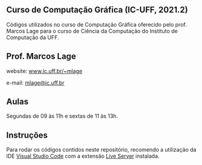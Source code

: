 ## Curso de Computação Gráfica (IC-UFF, 2021.2)

Códigos utilizados no curso de Computação Gráfica oferecido pelo prof. Marcos Lage para o curso de Ciência da Computação do Instituto de Computação da UFF.

## Prof. Marcos Lage
website: www.ic.uff.br/~mlage

e-mail: mlage@ic.uff.br

## Aulas
Segundas de 09 às 11h e sextas de 11 às 13h.

## Instruções
Para rodar os códigos contidos neste repositório, recomendo a utilização da IDE [Visual Studio Code](https://code.visualstudio.com/) com a extensão [Live Server](https://marketplace.visualstudio.com/items?itemName=ritwickdey.LiveServer) instalada.
